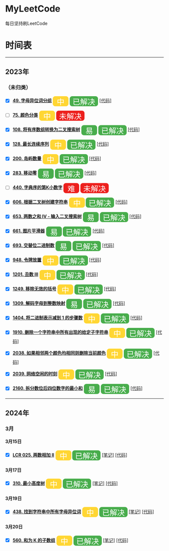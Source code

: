 # MyLeetCode

每日坚持刷LeetCode

# 时间表

---

## 2023年

### （未归类）




- [X]  **[49. 字母异位词分组](https://leetcode.cn/problems/group-anagrams/)** <img align="center" src="media/medium.svg"> <img align="center" src="media/resolved.svg"> [[代码]](src/main/java/com/leetcode/def/t0049/Solution.java)
- [ ]  **[75. 颜色分类](https://leetcode.cn/problems/sort-colors/)** <img align="center" src="media/medium.svg"> <img align="center" src="media/unresolved.svg">
- [X]  **[108. 将有序数组转换为二叉搜索树](https://leetcode.cn/problems/convert-sorted-array-to-binary-search-tree/)** <img align="center" src="media/easy.svg"> <img align="center" src="media/resolved.svg"> [[代码]](src/main/java/com/leetcode/def/t0108/Solution.java)
- [X]  **[128. 最长连续序列](https://leetcode.cn/problems/longest-consecutive-sequence/)** <img align="center" src="media/medium.svg"> <img align="center" src="media/resolved.svg"> [[代码]](src/main/java/com/leetcode/def/t0128/Solution.java)
- [X]  **[200. 岛屿数量](https://leetcode.cn/problems/number-of-islands/)** <img align="center" src="media/medium.svg"> <img align="center" src="media/resolved.svg"> [[代码]](src/main/java/com/leetcode/def/t0200/Solution.java)
- [X]  **[283. 移动零](https://leetcode.cn/problems/move-zeroes)** <img align="center" src="media/easy.svg"> <img align="center" src="media/resolved.svg"> [[代码]](src/main/java/com/leetcode/def/t0283/Solution.java)
- [ ]  **[440. 字典序的第K小数字](https://leetcode.cn/problems/k-th-smallest-in-lexicographical-order)** <img align="center" src="media/hard.svg"> <img align="center" src="media/unresolved.svg">
- [X]  **[606. 根据二叉树创建字符串](https://leetcode.cn/problems/construct-string-from-binary-tree)** <img align="center" src="media/medium.svg"> <img align="center" src="media/resolved.svg"> [[代码]](src/main/java/com/leetcode/def/t0606/Solution.java)
- [X]  **[653. 两数之和 IV - 输入二叉搜索树](https://leetcode.cn/problems/two-sum-iv-input-is-a-bst)** <img align="center" src="media/easy.svg"> <img align="center" src="media/resolved.svg"> [[代码]](src/main/java/com/leetcode/def/t0653/Solution.java)
- [X]  **[661. 图片平滑器](https://leetcode.cn/problems/image-smoother)** <img align="center" src="media/easy.svg"> <img align="center" src="media/resolved.svg"> [[代码]](src/main/java/com/leetcode/def/t0661/Solution.java)
- [X]  **[693. 交替位二进制数](https://leetcode.cn/problems/binary-number-with-alternating-bits)** <img align="center" src="media/easy.svg"> <img align="center" src="media/resolved.svg"> [[代码]](src/main/java/com/leetcode/def/t0693/Solution.java)
- [X]  **[948. 令牌放置](https://leetcode.cn/problems/bag-of-tokens)** <img align="center" src="media/medium.svg"> <img align="center" src="media/resolved.svg"> [[代码]](src/main/java/com/leetcode/def/t0948/Solution.java)
- [X]  **[1201. 丑数 III](https://leetcode.cn/problems/ugly-number-iii)** <img align="center" src="media/medium.svg"> <img align="center" src="media/resolved.svg"> [[代码]](src/main/java/com/leetcode/def/t1201/Solution.java)
- [X]  **[1249. 移除无效的括号](https://leetcode.cn/problems/minimum-remove-to-make-valid-parentheses)** <img align="center" src="media/medium.svg"> <img align="center" src="media/resolved.svg"> [[代码]](src/main/java/com/leetcode/def/t1249/Solution.java)
- [X]  **[1309. 解码字母到整数映射](https://leetcode.cn/problems/decrypt-string-from-alphabet-to-integer-mapping)** <img align="center" src="media/easy.svg"> <img align="center" src="media/resolved.svg"> [[代码]](src/main/java/com/leetcode/def/t1309/Solution.java)
- [X]  **[1404. 将二进制表示减到 1 的步骤数](https://leetcode.cn/problems/number-of-steps-to-reduce-a-number-in-binary-representation-to-one)** <img align="center" src="media/medium.svg"> <img align="center" src="media/resolved.svg"> [[代码]](src/main/java/com/leetcode/def/t1404/Solution.java)
- [X]  **[1910. 删除一个字符串中所有出现的给定子字符串](https://leetcode.cn/problems/remove-all-occurrences-of-a-substring)** <img align="center" src="media/medium.svg"> <img align="center" src="media/resolved.svg"> [[代码]](src/main/java/com/leetcode/def/t1910/Solution.java)
- [X]  **[2038. 如果相邻两个颜色均相同则删除当前颜色](https://leetcode.cn/problems/remove-colored-pieces-if-both-neighbors-are-the-same-color)** <img align="center" src="media/medium.svg"> <img align="center" src="media/resolved.svg"> [[代码]](src/main/java/com/leetcode/def/t2038/Solution.java)
- [X]  **[2039. 网络空闲的时刻](https://leetcode.cn/problems/the-time-when-the-network-becomes-idle)** <img align="center" src="media/medium.svg"> <img align="center" src="media/resolved.svg"> [[代码]](src/main/java/com/leetcode/def/t2039/Solution.java)
- [X]  **[2160. 拆分数位后四位数字的最小和](https://leetcode.cn/problems/minimum-sum-of-four-digit-number-after-splitting-digits)** <img align="center" src="media/easy.svg"> <img align="center" src="media/resolved.svg"> [[代码]](src/main/java/com/leetcode/def/t2160/Solution.java)


---

## 2024年

### 3月

#### 3月15日

- [X]  **[LCR 025. 两数相加 II](https://leetcode.cn/problems/lMSNwu)** <img align="center" src="media/medium.svg"> <img align="center" src="media/resolved.svg"> [[笔记]](solution/lcr/t0025.md) [[代码]](src/main/java/com/leetcode/lcr/t0025/Solution.java)

#### 3月17日

- [X]  **[310. 最小高度树](https://leetcode.cn/problems/minimum-height-trees)** <img align="center" src="media/medium.svg"> <img align="center" src="media/resolved.svg"> [[笔记]](solution/def/t0310.md) [[代码]](src/main/java/com/leetcode/def/t0310/Solution.java)

#### 3月19日

- [X]  **[438. 找到字符串中所有字母异位词](https://leetcode.cn/problems/find-all-anagrams-in-a-string)** <img align="center" src="media/medium.svg"> <img align="center" src="media/resolved.svg"> [[笔记]](solution/def/t0438.md) [[代码]](src/main/java/com/leetcode/def/t0438/Solution.java)

#### 3月20日

- [X]  **[560. 和为 K 的子数组](https://leetcode.cn/problems/subarray-sum-equals-k)** <img align="center" src="media/medium.svg"> <img align="center" src="media/resolved.svg">  [[笔记]](solution/def/t0560.md) [[代码]](src%2Fmain%2Fjava%2Fcom%2Fleetcode%2Fdef%2Ft0560%2FOptimizeSolution.java)



